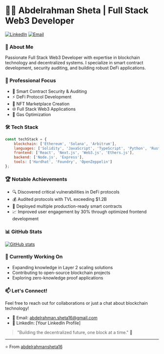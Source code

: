 # 👨‍💻 Abdelrahman Sheta | Full Stack Web3 Developer

[![LinkedIn](https://img.shields.io/badge/LinkedIn-0077B5?style=for-the-badge&logo=linkedin&logoColor=white)](https://linkedin.com/in/YourLinkedInProfile)
[![Email](https://img.shields.io/badge/Email-D14836?style=for-the-badge&logo=gmail&logoColor=white)](mailto:abdelrahman.sheta16@gmail.com)

### 🚀 About Me
Passionate Full Stack Web3 Developer with expertise in blockchain technology and decentralized systems. I specialize in smart contract development, security auditing, and building robust DeFi applications.

### 💼 Professional Focus
- 🔐 Smart Contract Security & Auditing
- ⚡ DeFi Protocol Development
- 🎨 NFT Marketplace Creation
- 🌐 Full Stack Web3 Applications
- 🔧 Gas Optimization

### 🛠️ Tech Stack
```javascript
const techStack = {
    blockchain: ['Ethereum', 'Solana', 'Arbitrum'],
    languages: ['Solidity', 'JavaScript', 'TypeScript', 'Python', 'Rust', 'Go'],
    frontend: ['React', 'Next.js', 'Web3.js', 'Ethers.js'],
    backend: ['Node.js', 'Express'],
    tools: ['Hardhat', 'Foundry', 'OpenZeppelin']
};
```

### 🏆 Notable Achievements
- 🔍 Discovered critical vulnerabilities in DeFi protocols
- 💰 Audited protocols with TVL exceeding $1.2B
- 🚀 Deployed multiple production-ready smart contracts
- 📈 Improved user engagement by 30% through optimized frontend development

### 📊 GitHub Stats
[![GitHub stats](https://github-readme-stats.vercel.app/api?username=abdelrahmansheta16)](https://github.com/abdelrahmansheta16/github-readme-stats)

### 🌱 Currently Working On
- Expanding knowledge in Layer 2 scaling solutions
- Contributing to open-source blockchain projects
- Exploring zero-knowledge proof applications

### 📫 Let's Connect!
Feel free to reach out for collaborations or just a chat about blockchain technology!
- 📧 Email: abdelrahman.sheta16@gmail.com
- 💼 LinkedIn: [Your LinkedIn Profile]

> "Building the decentralized future, one block at a time." 🔗

---
⭐️ From [abdelrahmansheta16](https://github.com/abdelrahmansheta16)

